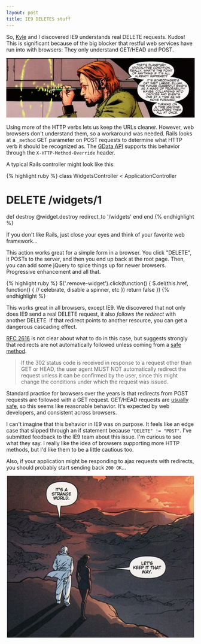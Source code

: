 ```yaml
---
layout: post
title: IE9 DELETES stuff
---
```


So, [Kyle](http://twitter.com/kneath) and I discovered IE9 understands
real DELETE requests.  Kudos!  This is significant because of the big
blocker that restful web services have run into with browsers: They only
understand GET/HEAD and POST.  

<center>
<a href="http://en.wikipedia.org/wiki/Planetary_(comics)">
<img src="/images/2011/timetravel.jpg" />
</a>
</center>

Using more of the HTTP verbs lets us keep the URLs cleaner.  However, web 
browsers don't understand them, so a workaround was needed.  Rails looks at a 
`_method` GET parameter on POST requests to determine what HTTP verb it should
be recognized as.  The [GData API](http://code.google.com/apis/gdata/docs/2.0/basics.html#UpdatingEntry)
supports this behavior through the `X-HTTP-Method-Override` header.

A typical Rails controller might look like this:

{% highlight ruby %}
class WidgetsController < ApplicationController
  # DELETE /widgets/1
  def destroy
    @widget.destroy
    redirect_to '/widgets'
  end
end
{% endhighlight %}

If you don't like Rails, just close your eyes and think of your favorite
web framework...

This action works great for a simple form in a browser.  You click "DELETE",
it POSTs to the server, and then you end up back at the root page.
Then, you can add some jQuery to spice things up for newer browsers.
Progressive enhancement and all that.

{% highlight ruby %}
$('.remove-widget').click(function() {
  $.del(this.href, function() {
    // celebrate, disable a spinner, etc
  })
  return false
})
{% endhighlight %}

This works great in all browsers, except IE9.  We discovered that not
only does IE9 send a real DELETE request, it also _follows the redirect_
with another DELETE.  If that redirect points to another resource, you
can get a dangerous cascading effect.

[RFC 2616][RFC 2616] is not clear about what to do in this case, but suggests
strongly that redirects are not automatically followed unless coming
from a [safe method](http://www.w3.org/Protocols/rfc2616/rfc2616-sec9.html).

> If the 302 status code is received in response to a request other than GET 
> or HEAD, the user agent MUST NOT automatically redirect the request unless
> it can be confirmed by the user, since this might change the conditions under
> which the request was issued.

[RFC 2616]: http://tools.ietf.org/html/rfc2616#section-10.3.3

Standard practice for browsers over the years is that redirects from
POST requests are followed with a GET request.  GET/HEAD requests are
[usually safe][google web accelerator], so this seems like reasonable
behavior.  It's expected by web developers, and consistent across
browsers.

I can't imagine that this behavior in IE9 was on purpose.  It feels like
an edge case that slipped through an if statement because `"DELETE" !=
"POST"`.  I've submitted feedback to the IE9 team about this issue.  I'm curious
to see what they say.  I really like the idea of browsers supporting
more HTTP methods, but I'd like them to be a little cautious too.  

Also, if your application might be responding to ajax requests with
redirects, you should probably start sending back `200 OK`...

<center>
<a href="http://en.wikipedia.org/wiki/Planetary_(comics)">
<img src="/images/2011/strangeworld.jpg" />
</a>
</center>

[google web accelerator]: http://37signals.com/svn/archives2/google_web_accelerator_hey_not_so_fast_an_alert_for_web_app_designers.php
[p]: http://en.wikipedia.org/wiki/Planetary_(comics)
